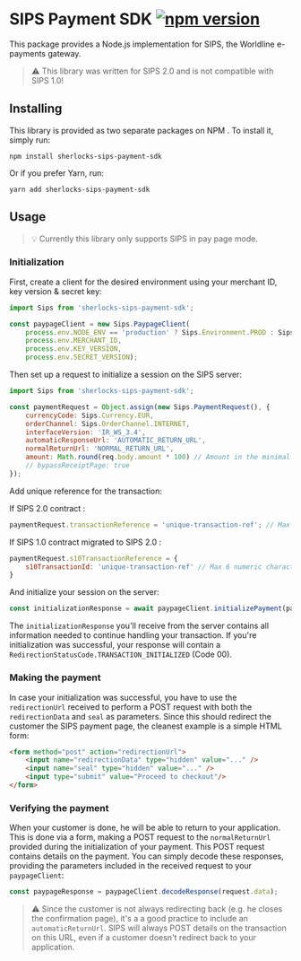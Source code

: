 # SIPS Payment SDK [![npm version](https://img.shields.io/npm/v/@worldline/sips-payment-sdk.svg)](https://www.npmjs.com/package/@worldline/sips-payment-sdk)
This package provides a Node.js implementation for SIPS, the Worldline e-payments gateway.

> :warning: This library was written for SIPS 2.0 and is not compatible with SIPS 1.0!

## Installing

This library is provided as two separate packages on NPM . To install it, simply run:
```shell
npm install sherlocks-sips-payment-sdk
```

Or if you prefer Yarn, run:
```shell
yarn add sherlocks-sips-payment-sdk
```


## Usage
> :bulb: Currently this library only supports SIPS in pay page mode.

### Initialization
First, create a client for the desired environment using your merchant ID, key version & secret key:
```js
import Sips from 'sherlocks-sips-payment-sdk';

const paypageClient = new Sips.PaypageClient(
    process.env.NODE_ENV == 'production' ? Sips.Environment.PROD : Sips.Environment.SIMU,
    process.env.MERCHANT_ID,
    process.env.KEY_VERSION,
    process.env.SECRET_VERSION);
```

Then set up a request to initialize a session on the SIPS server:

```js
import Sips from 'sherlocks-sips-payment-sdk';

const paymentRequest = Object.assign(new Sips.PaymentRequest(), {
    currencyCode: Sips.Currency.EUR,
    orderChannel: Sips.OrderChannel.INTERNET,
    interfaceVersion: 'IR_WS_3.4',
    automaticResponseUrl: 'AUTOMATIC_RETURN_URL',
    normalReturnUrl: 'NORMAL_RETURN_URL',
    amount: Math.round(req.body.amount * 100) // Amount in the minimal unit used in the currency
    // bypassReceiptPage: true
});
```
Add unique reference for the transaction:

If SIPS 2.0 contract : 

```js
paymentRequest.transactionReference = 'unique-transaction-ref'; // Max 35 alphanumeric characters string
```

If SIPS 1.0 contract migrated to SIPS 2.0 :

```js
paymentRequest.s10TransactionReference = {
    s10TransactionId: 'unique-transaction-ref' // Max 6 numeric characters string
}
```

And initialize your session on the server:
```js
const initializationResponse = await paypageClient.initializePayment(paymentRequest);
```

The `initializationResponse` you'll receive from the server contains all information needed to continue
handling your transaction. If you're initialization was successful, your response will contain a
`RedirectionStatusCode.TRANSACTION_INITIALIZED` (Code 00). 

### Making the payment
In case your initialization was successful, you have to use the `redirectionUrl` received to perform a POST request
with both the `redirectionData` and `seal` as parameters. Since this should redirect the customer the SIPS
payment page, the cleanest example is a simple HTML form:

```html
<form method="post" action="redirectionUrl">
    <input name="redirectionData" type="hidden" value="..." />
    <input name="seal" type="hidden" value="..." />
    <input type="submit" value="Proceed to checkout"/>
</form>
```

### Verifying the payment
When your customer is done, he will be able to return to your application. This is done
via a form, making a POST request to the `normalReturnUrl` provided during the initialization of your payment.
This POST request contains details on the payment. You can simply decode these responses, providing the parameters included in the received request to your `paypageClient`:

```js
const paypageResponse = paypageClient.decodeResponse(request.data);
```

> :warning: Since the customer is not always redirecting back (e.g. he closes the confirmation page), it's a
a good practice to include an `automaticReturnUrl`. SIPS will always POST details on the transaction on this URL,
even if a customer doesn't redirect back to your application.
